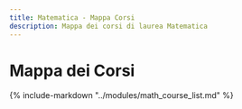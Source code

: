 ```yaml
---
title: Matematica - Mappa Corsi
description: Mappa dei corsi di laurea Matematica
---
```


# Mappa dei Corsi

{% include-markdown "../modules/math_course_list.md" %}

